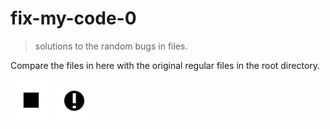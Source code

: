 # fix-my-code-0

> solutions to the random bugs in files.

Compare the files in here with the original regular files in the root directory.
<div>
    <p>
        <img src="../img/debug-stop.svg" width="66px" />
        <img src="../img/debug.svg" width="64px" />
    </p>
</div>